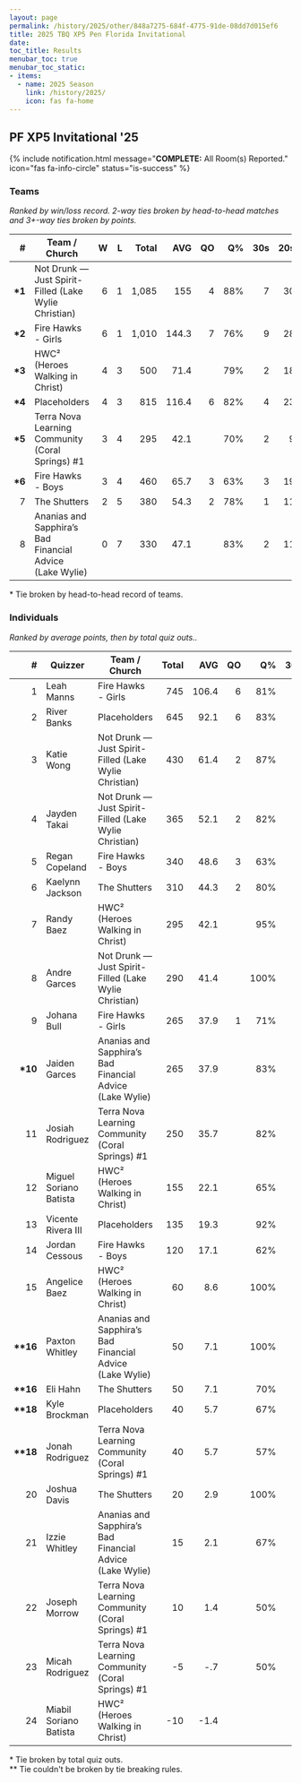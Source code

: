 ```yaml
---
layout: page
permalink: /history/2025/other/848a7275-684f-4775-91de-08dd7d015ef6
title: 2025 TBQ XP5 Pen Florida Invitational
date: 
toc_title: Results
menubar_toc: true
menubar_toc_static:
- items:
  - name: 2025 Season
    link: /history/2025/
    icon: fas fa-home
---
```



## PF XP5 Invitational '25

{% include notification.html
   message="<b>COMPLETE:</b> All Room(s) Reported."
   icon="fas fa-info-circle"
   status="is-success" %}


### Teams

*Ranked by win/loss record. 2-way ties broken by head-to-head matches and 3+-way ties broken by points.*

| # | Team / Church | W | L | Total | AVG | QO | Q% | 30s | 20s | 10s |
|--:|---|--:|--:|--:|--:|--:|--:|--:|--:|--:|
| **\*1** | Not Drunk — Just Spirit-Filled (Lake Wylie Christian) | 6 | 1 | 1,085 | 155 | 4 | 88% | 7 | 30 | 30 |
| **\*2** | Fire Hawks - Girls | 6 | 1 | 1,010 | 144.3 | 7 | 76% | 9 | 28 | 21 |
| **\*3** | HWC² (Heroes Walking in Christ) | 4 | 3 | 500 | 71.4 |  | 79% | 2 | 18 | 18 |
| **\*4** | Placeholders | 4 | 3 | 815 | 116.4 | 6 | 82% | 4 | 23 | 24 |
| **\*5** | Terra Nova Learning Community (Coral Springs) #1 | 3 | 4 | 295 | 42.1 |  | 70% | 2 | 9 | 15 |
| **\*6** | Fire Hawks - Boys | 3 | 4 | 460 | 65.7 | 3 | 63% | 3 | 19 | 20 |
| 7 | The Shutters | 2 | 5 | 380 | 54.3 | 2 | 78% | 1 | 11 | 16 |
| 8 | Ananias and Sapphira’s Bad Financial Advice (Lake Wylie) | 0 | 7 | 330 | 47.1 |  | 83% | 2 | 11 | 11 |

\* Tie broken by head-to-head record of teams.

### Individuals

*Ranked by average points, then by total quiz outs..*

| # | Quizzer | Team / Church | Total | AVG | QO | Q% | 30s | 20s | 10s |
|--:|---|---|--:|--:|--:|--:|--:|--:|--:|
| 1 | Leah Manns | Fire Hawks - Girls | 745 | 106.4 | 6 | 81% | 9 | 20 | 5 |
| 2 | River Banks | Placeholders | 645 | 92.1 | 6 | 83% | 4 | 19 | 11 |
| 3 | Katie Wong | Not Drunk — Just Spirit-Filled (Lake Wylie Christian) | 430 | 61.4 | 2 | 87% | 3 | 12 | 11 |
| 4 | Jayden Takai | Not Drunk — Just Spirit-Filled (Lake Wylie Christian) | 365 | 52.1 | 2 | 82% | 3 | 9 | 11 |
| 5 | Regan Copeland | Fire Hawks - Boys | 340 | 48.6 | 3 | 63% | 3 | 15 | 8 |
| 6 | Kaelynn Jackson | The Shutters | 310 | 44.3 | 2 | 80% | 1 | 10 | 9 |
| 7 | Randy Baez | HWC² (Heroes Walking in Christ) | 295 | 42.1 |  | 95% | 2 | 9 | 7 |
| 8 | Andre Garces | Not Drunk — Just Spirit-Filled (Lake Wylie Christian) | 290 | 41.4 |  | 100% | 1 | 9 | 8 |
| 9 | Johana Bull | Fire Hawks - Girls | 265 | 37.9 | 1 | 71% |  | 8 | 16 |
| **\*10** | Jaiden Garces | Ananias and Sapphira’s Bad Financial Advice (Lake Wylie) | 265 | 37.9 |  | 83% | 2 | 9 | 8 |
| 11 | Josiah Rodriguez | Terra Nova Learning Community (Coral Springs) #1 | 250 | 35.7 |  | 82% | 2 | 6 | 10 |
| 12 | Miguel Soriano Batista | HWC² (Heroes Walking in Christ) | 155 | 22.1 |  | 65% |  | 8 | 7 |
| 13 | Vicente Rivera III | Placeholders | 135 | 19.3 |  | 92% |  | 3 | 8 |
| 14 | Jordan Cessous | Fire Hawks - Boys | 120 | 17.1 |  | 62% |  | 4 | 12 |
| 15 | Angelice Baez | HWC² (Heroes Walking in Christ) | 60 | 8.6 |  | 100% |  | 1 | 4 |
| **\*\*16** | Paxton Whitley | Ananias and Sapphira’s Bad Financial Advice (Lake Wylie) | 50 | 7.1 |  | 100% |  | 2 | 1 |
| **\*\*16** | Eli Hahn | The Shutters | 50 | 7.1 |  | 70% |  |  | 7 |
| **\*\*18** | Kyle Brockman | Placeholders | 40 | 5.7 |  | 67% |  | 1 | 5 |
| **\*\*18** | Jonah Rodriguez | Terra Nova Learning Community (Coral Springs) #1 | 40 | 5.7 |  | 57% |  | 2 | 2 |
| 20 | Joshua Davis | The Shutters | 20 | 2.9 |  | 100% |  | 1 |  |
| 21 | Izzie Whitley | Ananias and Sapphira’s Bad Financial Advice (Lake Wylie) | 15 | 2.1 |  | 67% |  |  | 2 |
| 22 | Joseph Morrow | Terra Nova Learning Community (Coral Springs) #1 | 10 | 1.4 |  | 50% |  | 1 |  |
| 23 | Micah Rodriguez | Terra Nova Learning Community (Coral Springs) #1 | -5 | -.7 |  | 50% |  |  | 3 |
| 24 | Miabil Soriano Batista | HWC² (Heroes Walking in Christ) | -10 | -1.4 |  |  |  |  |  |

\* Tie broken by total quiz outs.\
\*\* Tie couldn't be broken by tie breaking rules.

